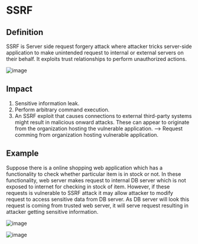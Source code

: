 # SSRF

## Definition
  SSRF is Server side request forgery attack where attacker tricks server-side application to make unintended request to internal or external servers on their behalf. It exploits trust relationships to perform unauthorized actions.

  ![image](https://github.com/th3-r3sistanc3/Notes/assets/71440632/780605e7-8703-4139-bae8-75a24e3316af)

## Impact

1. Sensitive information leak.
2. Perform arbitrary command execution.
3. An SSRF exploit that causes connections to external third-party systems might result in malicious onward attacks. These can appear to originate from the organization hosting the vulnerable application. --> Request comming from organization hosting vulnerable application.

## Example
  Suppose there is a online shopping web application which has a functionality to check whether particular item is in stock or not. In these functionality, web server makes request to internal DB server which is not exposed to internet for checking in stock of item. However, if these requests is vulnerable to SSRF attack it may allow attacker to modify request to access sensitive data from DB server. As DB server will look this request is coming from trusted web server, it will serve request resulting in attacker getting sensitive information.

![image](https://github.com/th3-r3sistanc3/Notes/assets/71440632/f4d65ca3-3c0a-4344-9975-bbb5c737ea9e)

![image](https://github.com/th3-r3sistanc3/Notes/assets/71440632/077ee120-bd6a-4eba-a40c-47a1deb4c951)


  

